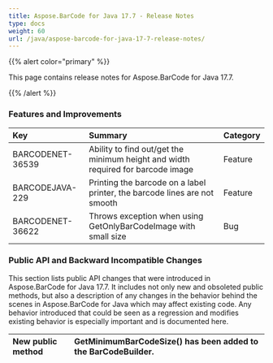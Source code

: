 ```yaml
---
title: Aspose.BarCode for Java 17.7 - Release Notes
type: docs
weight: 60
url: /java/aspose-barcode-for-java-17-7-release-notes/
---
```


{{% alert color="primary" %}} 

This page contains release notes for Aspose.BarCode for Java 17.7.

{{% /alert %}} 
### **Features and Improvements**

|**Key**|**Summary**|**Category**|
| :- | :- | :- |
|BARCODENET-36539|Ability to find out/get the minimum height and width required for barcode image|Feature|
|BARCODEJAVA-229|Printing the barcode on a label printer, the barcode lines are not smooth|Feature|
|BARCODENET-36622|Throws exception when using GetOnlyBarCodeImage with small size|Bug|
### **Public API and Backward Incompatible Changes**
This section lists public API changes that were introduced in Aspose.BarCode for Java 17.7. It includes not only new and obsoleted public methods, but also a description of any changes in the behavior behind the scenes in Aspose.BarCode for Java which may affect existing code. Any behavior introduced that could be seen as a regression and modifies existing behavior is especially important and is documented here.

|New public method|GetMinimumBarCodeSize() has been added to the BarCodeBuilder.|
| :- | :- |


